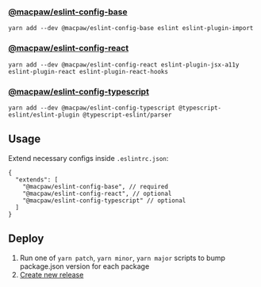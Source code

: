 ### [@macpaw/eslint-config-base](eslint-config-base/index.js)

`yarn add --dev @macpaw/eslint-config-base eslint eslint-plugin-import`

### [@macpaw/eslint-config-react](eslint-config-react/index.js)

`yarn add --dev @macpaw/eslint-config-react eslint-plugin-jsx-a11y eslint-plugin-react eslint-plugin-react-hooks`

### [@macpaw/eslint-config-typescript](eslint-config-typescript/index.js)

`yarn add --dev @macpaw/eslint-config-typescript @typescript-eslint/eslint-plugin @typescript-eslint/parser`

## Usage

Extend necessary configs inside `.eslintrc.json`:

```
{
  "extends": [
    "@macpaw/eslint-config-base", // required
    "@macpaw/eslint-config-react", // optional
    "@macpaw/eslint-config-typescript" // optional
  ]
}
```

## Deploy

1. Run one of `yarn patch`, `yarn minor`, `yarn major` scripts to bump package.json version for each package
2. [Create new release](https://github.com/MacPaw/eslint-config/releases/new)
